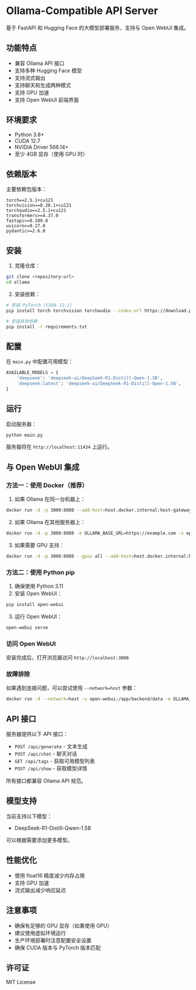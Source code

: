 # Ollama-Compatible API Server

基于 FastAPI 和 Hugging Face 的大模型部署服务，支持与 Open WebUI 集成。

## 功能特点

- 兼容 Ollama API 接口
- 支持多种 Hugging Face 模型
- 支持流式输出
- 支持聊天和生成两种模式
- 支持 GPU 加速
- 支持 Open WebUI 前端界面

## 环境要求

- Python 3.8+
- CUDA 12.7
- NVIDIA Driver 566.14+
- 至少 4GB 显存（使用 GPU 时）

## 依赖版本

主要依赖包版本：
```
torch==2.5.1+cu121
torchvision==0.20.1+cu121
torchaudio==2.5.1+cu121
transformers>=4.37.0
fastapi>=0.109.0
uvicorn>=0.27.0
pydantic>=2.6.0
```

## 安装

1. 克隆仓库：
```bash
git clone <repository-url>
cd ollama
```

2. 安装依赖：
```bash
# 安装 PyTorch (CUDA 12.1)
pip install torch torchvision torchaudio --index-url https://download.pytorch.org/whl/cu121

# 安装其他依赖
pip install -r requirements.txt
```

## 配置

在 `main.py` 中配置可用模型：

```python
AVAILABLE_MODELS = {
    'deepseek': 'deepseek-ai/DeepSeek-R1-Distill-Qwen-1.5B',
    'deepseek:latest': 'deepseek-ai/DeepSeek-R1-Distill-Qwen-1.5B',
}
```

## 运行

启动服务器：
```bash
python main.py
```

服务器将在 `http://localhost:11434` 上运行。

## 与 Open WebUI 集成

### 方法一：使用 Docker（推荐）

1. 如果 Ollama 在同一台机器上：
```bash
docker run -d -p 3000:8080 --add-host=host.docker.internal:host-gateway -v open-webui:/app/backend/data --name open-webui --restart always ghcr.io/open-webui/open-webui:main
```

2. 如果 Ollama 在其他服务器上：
```bash
docker run -d -p 3000:8080 -e OLLAMA_BASE_URL=https://example.com -v open-webui:/app/backend/data --name open-webui --restart always ghcr.io/open-webui/open-webui:main
```

3. 如果需要 GPU 支持：
```bash
docker run -d -p 3000:8080 --gpus all --add-host=host.docker.internal:host-gateway -v open-webui:/app/backend/data --name open-webui --restart always ghcr.io/open-webui/open-webui:cuda
```

### 方法二：使用 Python pip

1. 确保使用 Python 3.11
2. 安装 Open WebUI：
```bash
pip install open-webui
```
3. 运行 Open WebUI：
```bash
open-webui serve
```

### 访问 Open WebUI

安装完成后，打开浏览器访问 `http://localhost:3000`

### 故障排除

如果遇到连接问题，可以尝试使用 `--network=host` 参数：
```bash
docker run -d --network=host -v open-webui:/app/backend/data -e OLLAMA_BASE_URL=http://127.0.0.1:11434 --name open-webui --restart always ghcr.io/open-webui/open-webui:main
```

## API 接口

服务器提供以下 API 接口：

- `POST /api/generate` - 文本生成
- `POST /api/chat` - 聊天对话
- `GET /api/tags` - 获取可用模型列表
- `POST /api/show` - 获取模型详情

所有接口都兼容 Ollama API 规范。

## 模型支持

当前支持以下模型：
- DeepSeek-R1-Distill-Qwen-1.5B

可以根据需要添加更多模型。

## 性能优化

- 使用 float16 精度减少内存占用
- 支持 GPU 加速
- 流式输出减少响应延迟

## 注意事项

- 确保有足够的 GPU 显存（如果使用 GPU）
- 建议使用虚拟环境运行
- 生产环境部署时注意配置安全设置
- 确保 CUDA 版本与 PyTorch 版本匹配

## 许可证

MIT License 